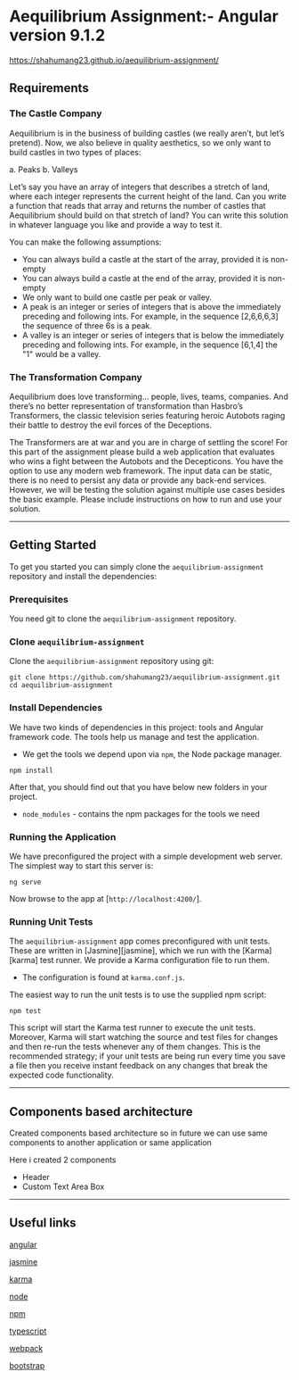 # Aequilibrium Assignment:- Angular version 9.1.2
https://shahumang23.github.io/aequilibrium-assignment/
## Requirements

### The Castle Company

Aequilibrium is in the business of building castles (we really aren’t, but let’s pretend). Now, we also
believe in quality aesthetics, so we only want to build castles in two types of places:

a. Peaks
b. Valleys

Let’s say you have an array of integers that describes a stretch of land, where each integer represents the
current height of the land. Can you write a function that reads that array and returns the number of
castles that Aequilibrium should build on that stretch of land? You can write this solution in whatever
language you like and provide a way to test it.

You can make the following assumptions:

- You can always build a castle at the start of the array, provided it is non-empty
- You can always build a castle at the end of the array, provided it is non-empty
- We only want to build one castle per peak or valley.
- A peak is an integer or series of integers that is above the immediately preceding and following
ints. For example, in the sequence [2,6,6,6,3] the sequence of three 6s is a peak.
- A valley is an integer or series of integers that is below the immediately preceding and
following ints. For example, in the sequence [6,1,4] the "1" would be a valley.

### The Transformation Company

Aequilibrium does love transforming... people, lives, teams, companies. And there’s no better
representation of transformation than Hasbro’s Transformers, the classic television series featuring
heroic Autobots raging their battle to destroy the evil forces of the Deceptions.

The Transformers are at war and you are in charge of settling the score! For this part of the assignment
please build a web application that evaluates who wins a fight between the Autobots and the
Decepticons. You have the option to use any modern web framework. The input data can be static, there
is no need to persist any data or provide any back-end services. However, we will be testing the solution
against multiple use cases besides the basic example. Please include instructions on how to run and use
your solution.

***

## Getting Started

To get you started you can simply clone the `aequilibrium-assignment` repository and install the dependencies:

### Prerequisites

You need git to clone the `aequilibrium-assignment` repository.

### Clone `aequilibrium-assignment`

Clone the `aequilibrium-assignment` repository using git:

```
git clone https://github.com/shahumang23/aequilibrium-assignment.git
cd aequilibrium-assignment
```

### Install Dependencies

We have two kinds of dependencies in this project: tools and Angular framework code. The tools help
us manage and test the application.

* We get the tools we depend upon via `npm`, the Node package manager.

```
npm install
```

After that, you should find out that you have
below new folders in your project.

* `node_modules` - contains the npm packages for the tools we need

### Running the Application

We have preconfigured the project with a simple development web server. The simplest way to start
this server is:

```
ng serve
```

Now browse to the app at [`http://localhost:4200/`].

### Running Unit Tests
The `aequilibrium-assignment` app comes preconfigured with unit tests. These are written in [Jasmine][jasmine],
which we run with the [Karma][karma] test runner. We provide a Karma configuration file to run them.

* The configuration is found at `karma.conf.js`.

The easiest way to run the unit tests is to use the supplied npm script:

```
npm test
```

This script will start the Karma test runner to execute the unit tests. Moreover, Karma will start
watching the source and test files for changes and then re-run the tests whenever any of them
changes.
This is the recommended strategy; if your unit tests are being run every time you save a file then
you receive instant feedback on any changes that break the expected code functionality.

***

## Components based architecture

Created components based architecture so in future we can use same components to another application or same application

Here i created 2 components

- Header
- Custom Text Area Box

***

## Useful links
[angular](https://angular.io/)

[jasmine](https://jasmine.github.io/)

[karma](https://karma-runner.github.io/)

[node](https://nodejs.org/)

[npm](https://www.npmjs.org/)

[typescript](https://www.typescriptlang.org/)

[webpack](https://webpack.js.org/)

[bootstrap](https://getbootstrap.com/)

